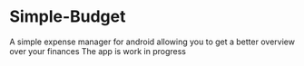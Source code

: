 # Simple-Budget
A simple expense manager for android allowing you to get a better overview over your finances
The app is work in progress
